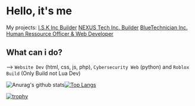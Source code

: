 # Hello, it's me


My projects:
[I.S.K Inc Builder](https://www.roblox.com/groups/7094138/I-S-K-Inc) 
[NEXUS Tech Inc. Builder](https://www.roblox.com/groups/5990010/NEXUS-Tech-Inc) 
[BlueTechnician Inc. Human Ressource Officer & Web Developer](https://www.roblox.com/groups/8844039/BlueTechnician-Incorporated)

## What can i do?

--> `Website Dev` (html, css, js, php), `Cybersecurity Web` (python) and `Roblox Build` (Only Build not Lua Dev)


![Anurag's github stats](https://github-readme-stats.vercel.app/api?username=Hugoto69&show_icons=true&theme=algolia)[![Top Langs](https://github-readme-stats.vercel.app/api/top-langs/?username=Hugoto69&theme=algolia)](https://github.com/anuraghazra/github-readme-stats)



[![trophy](https://github-profile-trophy.vercel.app/?username=Hugoto69&theme=chalk)](https://github.com/ryo-ma/github-profile-trophy)



<!--
## Join my discord server:

[ohhh click](https://discord.gg/dFD2VzV)

![beep beep i'm a sheep](https://64.media.tumblr.com/tumblr_m9py0wFtq01rshzllo1_500.gifv)
-->
